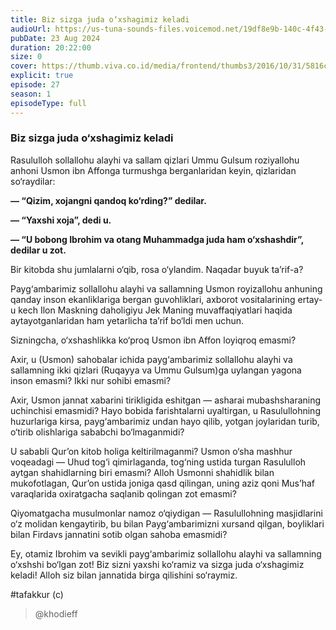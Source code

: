 ```yaml
---
title: Biz sizga juda o‘xshagimiz keladi
audioUrl: https://us-tuna-sounds-files.voicemod.net/19df8e9b-140c-4f43-8c0e-09c162821765-1658350707858.mp3
pubDate: 23 Aug 2024
duration: 20:22:00
size: 0
cover: https://thumb.viva.co.id/media/frontend/thumbs3/2016/10/31/5816c793ccef9-dua-jenis-dosa-menurut-rasulullah-saw_665_374.jpg
explicit: true
episode: 27
season: 1
episodeType: full
---
```

### Biz sizga juda o‘xshagimiz keladi



Rasululloh sollallohu alayhi va sallam qizlari Ummu Gulsum roziyallohu anhoni Usmon ibn Affonga turmushga berganlaridan keyin, qizlaridan so‘raydilar:

**— “Qizim, xojangni qandoq ko‘rding?” dedilar.**

**— “Yaxshi xoja”, dedi u.**

**— “U bobong Ibrohim va otang Muhammadga juda ham o‘xshashdir”, dedilar u zot.**

Bir kitobda shu jumlalarni o‘qib, rosa o‘ylandim. Naqadar buyuk ta’rif-a? 

Payg‘ambarimiz sollallohu alayhi va sallamning Usmon royizallohu anhuning qanday inson ekanliklariga bergan guvohliklari, axborot vositalarining ertay-u kech Ilon Maskning daholigiyu Jek Maning muvaffaqiyatlari haqida aytayotganlaridan ham yetarlicha ta’rif bo‘ldi men uchun.

Sizningcha, o‘xshashlikka ko‘proq Usmon ibn Affon loyiqroq emasmi?

Axir, u (Usmon) sahobalar ichida payg‘ambarimiz sollallohu alayhi va sallamning ikki qizlari (Ruqayya va Ummu Gulsum)ga uylangan yagona inson emasmi? Ikki nur sohibi emasmi?

Axir, Usmon jannat xabarini tirikligida eshitgan — asharai mubashsharaning uchinchisi emasmidi? Hayo bobida farishtalarni uyaltirgan, u Rasulullohning huzurlariga kirsa, payg‘ambarimiz undan hayo qilib, yotgan joylaridan turib, o‘tirib olishlariga sababchi bo‘lmaganmidi?

U sababli Qur’on kitob holiga keltirilmaganmi? Usmon o‘sha mashhur voqeadagi — Uhud tog‘i qimirlaganda, tog‘ning ustida turgan Rasululloh aytgan shahidlarning biri emasmi? Alloh Usmonni shahidlik bilan mukofotlagan, Qur’on ustida joniga qasd qilingan, uning aziz qoni Mus’haf varaqlarida oxiratgacha saqlanib qolingan zot emasmi?

Qiyomatgacha musulmonlar namoz o‘qiydigan — Rasulullohning masjidlarini o‘z molidan kengaytirib, bu bilan Payg‘ambarimizni xursand qilgan, boyliklari bilan Firdavs jannatini sotib olgan sahoba emasmidi?

Ey, otamiz Ibrohim va sevikli payg‘ambarimiz sollallohu alayhi va sallamning o‘xshshi bo‘lgan zot! Biz sizni yaxshi ko‘ramiz va sizga juda o‘xshagimiz keladi! Alloh siz bilan jannatida birga qilishini so‘raymiz.

\#tafakkur (c)

> @khodieff